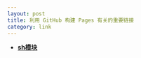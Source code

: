 ```yaml
---
layout: post
title: 利用 GitHub 构建 Pages 有关的重要链接
category: link
---
```




*  [**sh模块**](http://amoffat.github.com/sh/index.html)


